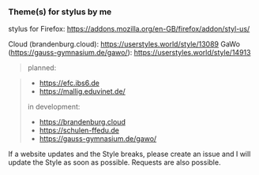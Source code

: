 ### Theme(s) for stylus by me

stylus for Firefox: https://addons.mozilla.org/en-GB/firefox/addon/styl-us/

Cloud (brandenburg.cloud):
https://userstyles.world/style/13089
GaWo (https://gauss-gymnasium.de/gawo/):
https://userstyles.world/style/14913
> planned:

>  - https://efc.ibs6.de
>  - https://mallig.eduvinet.de/
>
> in development:
>  - https://brandenburg.cloud
>  - https://schulen-ffedu.de
>  - https://gauss-gymnasium.de/gawo/

If a website updates and the Style breaks, please create an issue and I will update the Style as soon as possible. 
Requests are also possible.
